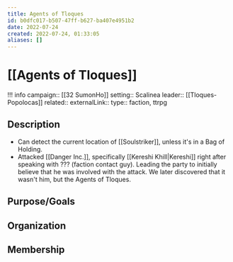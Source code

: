 ```yaml
---
title: Agents of Tloques
id: b0dfc017-b507-47ff-b627-ba407e4951b2
date: 2022-07-24
created: 2022-07-24, 01:33:05
aliases: []
---
```


# [[Agents of Tloques]]

!!! info
    campaign:: [[32 SumonHo]]
    setting:: Scalinea
    leader:: [[Tloques-Popolocas]]
    related::
    externalLink::
    type:: faction, ttrpg


## Description

- Can detect the current location of [[Soulstriker]], unless it's in a Bag of Holding.
- Attacked [[Danger Inc.]], specifically [[Kereshi Khill|Kereshi]] right after speaking with ??? (faction contact guy). Leading the party to initially believe that he was involved with the attack. We later discovered that it wasn't him, but the Agents of Tloques.

## Purpose/Goals


## Organization


## Membership

